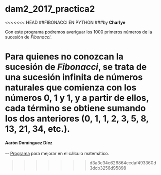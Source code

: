# dam2_2017_practica2

<<<<<<< HEAD
##FIBONACCI EN PYTHON
###by **Charlye**

Con este programa podremos averiguar los 1000 primeros números de la sucesión de *Fibonacci*.

Para quienes no conozcan la sucesión de *Fibonacci*, se trata de una sucesión infinita de números naturales que comienza con los números 0, 1 y 1, y a partir de ellos, cada término se obtiene sumando los dos anteriores (0, 1, 1, 2, 3, 5, 8, 13, 21, 34, etc.).
=======

#### Aarón Domínguez Díez
--
[Programa]() para mejorar en el cálculo matemático.
>>>>>>> d3a3e34c626864ecdaf493360d3dcb3256d95898
